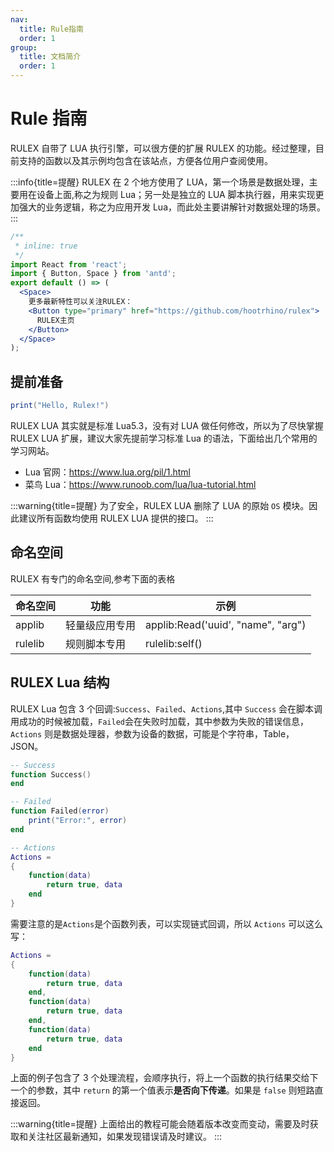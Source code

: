 ```yaml
---
nav:
  title: Rule指南
  order: 1
group:
  title: 文档简介
  order: 1
---
```


# Rule 指南

RULEX 自带了 LUA 执行引擎，可以很方便的扩展 RULEX 的功能。经过整理，目前支持的函数以及其示例均包含在该站点，方便各位用户查阅使用。

:::info{title=提醒}
RULEX 在 2 个地方使用了 LUA，第一个场景是数据处理，主要用在设备上面,称之为规则 Lua；另一处是独立的 LUA 脚本执行器，用来实现更加强大的业务逻辑，称之为应用开发 Lua，而此处主要讲解针对数据处理的场景。
:::

```jsx
/**
 * inline: true
 */
import React from 'react';
import { Button, Space } from 'antd';
export default () => (
  <Space>
    更多最新特性可以关注RULEX：
    <Button type="primary" href="https://github.com/hootrhino/rulex">
      RULEX主页
    </Button>
  </Space>
);
```

## 提前准备

```lua
print("Hello, Rulex!")
```

RULEX LUA 其实就是标准 Lua5.3，没有对 LUA 做任何修改，所以为了尽快掌握 RULEX LUA 扩展，建议大家先提前学习标准 Lua 的语法，下面给出几个常用的学习网站。

- Lua 官网：https://www.lua.org/pil/1.html
- 菜鸟 Lua：https://www.runoob.com/lua/lua-tutorial.html

:::warning{title=提醒}
为了安全，RULEX LUA 删除了 LUA 的原始 `OS` 模块。因此建议所有函数均使用 RULEX LUA 提供的接口。
:::

## 命名空间

RULEX 有专门的命名空间,参考下面的表格

| 命名空间 | 功能           | 示例                               |
| -------- | -------------- | ---------------------------------- |
| applib   | 轻量级应用专用 | applib:Read('uuid', "name", "arg") |
| rulelib  | 规则脚本专用   | rulelib:self()                     |

## RULEX Lua 结构

RULEX Lua 包含 3 个回调:`Success`、`Failed`、`Actions`,其中 `Success` 会在脚本调用成功的时候被加载，`Failed`会在失败时加载，其中参数为失败的错误信息，`Actions` 则是数据处理器，参数为设备的数据，可能是个字符串，Table，JSON。

```lua
-- Success
function Success()
end

-- Failed
function Failed(error)
    print("Error:", error)
end

-- Actions
Actions =
{
    function(data)
        return true, data
    end
}

```

需要注意的是`Actions`是个函数列表，可以实现链式回调，所以 `Actions` 可以这么写：

```lua
Actions =
{
    function(data)
        return true, data
    end,
    function(data)
        return true, data
    end,
    function(data)
        return true, data
    end
}
```

上面的例子包含了 3 个处理流程，会顺序执行，将上一个函数的执行结果交给下一个的参数，其中 `return` 的第一个值表示**是否向下传递**。如果是 `false` 则短路直接返回。

:::warning{title=提醒}
上面给出的教程可能会随着版本改变而变动，需要及时获取和关注社区最新通知，如果发现错误请及时建议。
:::

